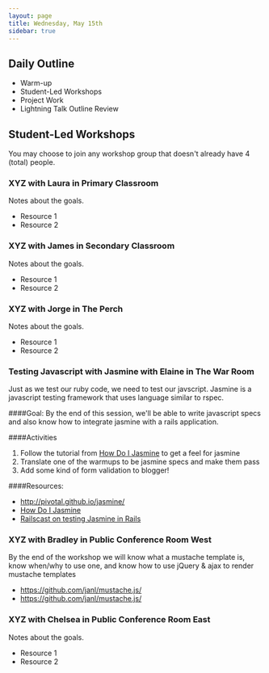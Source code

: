 ```yaml
---
layout: page
title: Wednesday, May 15th
sidebar: true
---
```


## Daily Outline

* Warm-up
* Student-Led Workshops
* Project Work
* Lightning Talk Outline Review

## Student-Led Workshops

You may choose to join any workshop group that doesn't already have 4 (total) people.

### XYZ with Laura in Primary Classroom

Notes about the goals.

* Resource 1
* Resource 2

### XYZ with James in Secondary Classroom

Notes about the goals.

* Resource 1
* Resource 2

### XYZ with Jorge in The Perch

Notes about the goals.

* Resource 1
* Resource 2

### Testing Javascript with Jasmine with Elaine in The War Room

Just as we test our ruby code, we need to test our javscript. Jasmine is a javascript testing framework that uses language similar to rspec.

####Goal:
By the end of this session, we'll be able to write javascript specs and also know how to integrate jasmine with a rails application.

####Activities

1. Follow the tutorial from [How Do I Jasmine](http://evanhahn.com/how-do-i-jasmine/) to get a feel for jasmine
2. Translate one of the warmups to be jasmine specs and make them pass
3. Add some kind of form validation to blogger!

####Resources:
* http://pivotal.github.io/jasmine/
* [How Do I Jasmine](http://evanhahn.com/how-do-i-jasmine/)
* [Railscast on testing Jasmine in Rails](http://railscasts.com/episodes/261-testing-javascript-with-jasmine)

### XYZ with Bradley in Public Conference Room West

By the end of the workshop we will know what a mustache template is, know when/why to use one, and know how to use jQuery & ajax to render mustache templates

* https://github.com/janl/mustache.js/
* https://github.com/janl/mustache.js/

### XYZ with Chelsea in Public Conference Room East

Notes about the goals.

* Resource 1
* Resource 2

